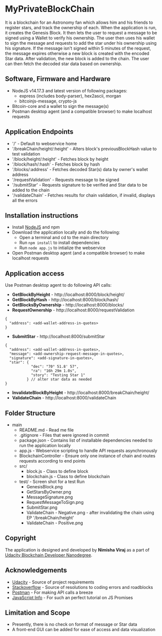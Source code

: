 # MyPrivateBlockChain
It is a blockchain for an Astronomy fan which allows him and his friends to register stars, and track the ownership of each. When the application is run, it creates the Genesis Block. It then lets the user to request a message to be signed using a Wallet to verify his ownership. The user then uses his wallet to sign the message and requests to add the star under his ownership using his signature. If the message isn't signed within 5 minutes of the request, the message expires otherwise a new block is created with the encoded Star data. After validation, the new block is added to the chain. The user can then fetch the decoded star data based on ownership.

## Software, Firmware and Hardware
* NodeJS v14.17.3 and latest version of following packages:
  * express (includes body-parser), hex2ascii, morgan
  * bitcoinjs-message, crypto-js
* Bitcoin-core and a wallet to sign the message(s)
* Postman desktop agent (and a compatible browser) to make localhost requests

## Application Endpoints
* '/' - Default to webservice home
* '/breakChain/height/:height' - Alters block's previousBlockHash value to test validation
* '/block/height/:height' - Fetches block by height
* '/block/hash/:hash' - Fetches block by hash
* '/blocks/:address' - Fetches decoded Star(s) data by owner's wallet address
* '/requestValidation' - Requests message to be signed
* '/submitStar' - Requests signature to be verified and Star data to be added to the chain
* '/validateChain' - Fetches results for chain validation, if invalid, displays all the errors

## Installation instructions
* Install [NodeJS](https://nodejs.org/) and npm
* Download the application locally and do the following:
  * Open a terminal and cd to the main directory
  * Run ```npm install``` to install dependencies
  * Run ```node app.js``` to intialize the webservice
* Open Postman desktop agent (and a compatible browser) to make localhost requests

## Application access
Use Postman desktop agent to do following API calls:
* **GetBlockByHeight** - http://localhost:8000/block/height/<add-height>
* **GetBlockByHash** - http://localhost:8000/block/hash/<add-hash>
* **GetBlocksByOwnership** - http://localhost:8000/blocks/<add-wallet-address>
* **RequestOwnership** - http://localhost:8000/requestValidation
```
{
  "address": <add-wallet-address-in-quotes>
}
```
* **SubmitStar** - http://localhost:8000/submitStar
```
{
  "address": <add-wallet-address-in-quotes>,
  "message": <add-ownership-request-message-in-quotes>,
  "signature": <add-signature-in-quotes>,
  "star": {
            "dec": "70° 51.8' 57",
            "ra": "16h 29m 1.0s",
            "story": "Testing Star 1"
          } // alter star data as needed
}
```
* **InvalidateBlockByHeight** - http://localhost:8000/breakChain/height/<add-height>
* **ValidateChain** - http://localhost:8000/validateChain

## Folder Structure

* main
  * README.md - Read me file
  * .gitignore - Files that were ignored in commit
  * package.json - Contains list of installable dependencies needed to run the application locally
  * app.js - Webservice scripting to handle API requests asynchronously
  * BlockchainController - Ensure only one instance of chain and routes requests according to end points
  * src/
    * block.js - Class to define block
    * blockchain.js - Class to define blockchain
  * test/ - Screen shot for a test Run
    * GenesisBlock.png
    * GetStarsByOwner.png
    * MessageSignature.png
    * RequestMessageToSign.png
    * SubmitStar.png
    * ValidateChain - Negative.png - after invalidating the chain using EP '/breakChain/height'
    * ValidateChain - Positive.png

## Copyright

The application is designed and developed by **Nimisha Viraj** as a part of [Udacity Blockchain Developer Nanodegree](https://www.udacity.com/course/blockchain-developer-nanodegree--nd1309).


## Acknowledgements

* [Udacity](https://udacity.com) - Source of project requirements
* [Stackoverflow](https://stackoverflow.com/) - Source of resolutions to coding errors and roadblocks
* [Postman](https://www.postman.com/) - For making API calls a breeze
* [JavaScript Info](https://javascript.info/promise-basics) - For such an perfect tutorial on JS Promises


## Limitation and Scope

* Presently, there is no check on format of message or Star data
* A front-end GUI can be added for ease of access and data visualization
